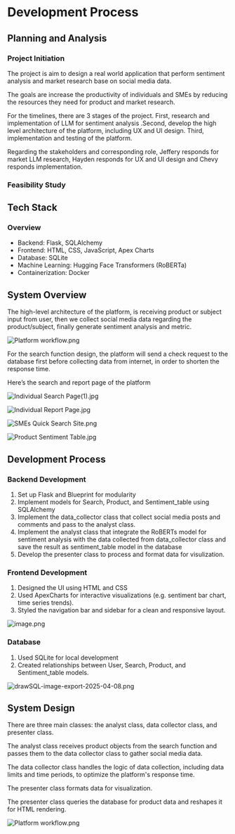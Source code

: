 # Development Process

## Planning and Analysis

### Project Initiation

The project is aim to design a real world application that perform sentiment analysis and market research base on social media data. 

The goals are increase the productivity of individuals and SMEs by reducing the resources they need for product and market research.

For the timelines, there are 3 stages of the project. First, research and implementation of LLM for sentiment analysis .Second, develop the high level architecture of the platform, including UX and UI design. Third, implementation and testing of the platform.

Regarding the stakeholders and corresponding role, Jeffery responds for market LLM research, Hayden responds for UX and UI design and Chevy responds implementation.

### Feasibility Study

## Tech Stack

### Overview

- Backend: Flask, SQLAlchemy
- Frontend: HTML, CSS, JavaScript, Apex Charts
- Database: SQLite
- Machine Learning: Hugging Face Transformers (RoBERTa)
- Containerization: Docker

## System Overview

The high-level architecture of the platform, is receiving product or subject input from user, then we collect social media data regarding the product/subject, finally generate sentiment analysis and metric. 

![Platform workflow.png](attachment:ef9906e9-3548-440b-8aaf-28d26b3c8ee4:Platform_workflow.png)

For the search function design, the platform will send a check request to the database first before collecting data from internet, in order to shorten the response time. 

Here’s the search and report page of the platform

![Individual Search Page(1).jpg](attachment:2ec0d0fc-e5cb-490f-8402-b17bece84acf:Individual_Search_Page(1).jpg)

![Individual Report Page.jpg](attachment:82ecfd08-4720-4f85-9bd2-b2ed15441eb1:Individual_Report_Page.jpg)

![SMEs Quick Search Site.png](attachment:8edf659a-e1d3-40aa-93c3-ec7c238e015d:SMEs_Quick_Search_Site.png)

![Product Sentiment Table.jpg](attachment:f3e78d0d-a47c-438a-8a27-70ab6bd54d8b:Product_Sentiment_Table.jpg)

## Development Process

### Backend Development

1. Set up Flask and Blueprint for modularity
2. Implement models for Search, Product, and Sentiment_table using SQLAlchemy
3. Implement the data_collector class that collect social media posts and comments and pass to the analyst class.
4. Implement the analyst class that integrate the RoBERTs model for sentiment analysis with the data collected from data_collector class and save the result as sentiment_table model in the database
5. Develop the presenter class to process and format data for visulization.

### Frontend Development

1. Designed the UI using HTML and CSS
2. Used ApexCharts for interactive visualizations (e.g. sentiment bar chart, time series trends).
3. Styled the navigation bar and sidebar for a clean and responsive layout.

![image.png](attachment:d13a2bc9-624f-4ad8-b788-0963dc9ad569:image.png)

### Database

1. Used SQLite for local development
2. Created relationships between User, Search,  Product, and Sentiment_table models.

![drawSQL-image-export-2025-04-08.png](attachment:669f5f34-d949-4af8-ae22-af0309d1b8b1:drawSQL-image-export-2025-04-08.png)

## System Design

There are three main classes: the analyst class, data collector class, and presenter class.

The analyst class receives product objects from the search function and passes them to the data collector class to gather social media data.

The data collector class handles the logic of data collection, including data limits and time periods, to optimize the platform's response time.

The presenter class formats data for visualization.

The presenter class queries the database for product data and reshapes it for HTML rendering.

![Platform workflow.png](attachment:305f7ec1-a550-46f8-b99c-f7780f8b7434:Platform_workflow.png)
